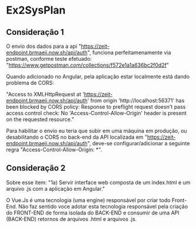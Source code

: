 # Ex2SysPlan


<h2> Consideração 1 </h1>


O envio dos dados para a api "https://zeit-endpoint.brmaeji.now.sh/api/auth", funciona perfeitamenamente
via postman, conforme teste efetuado: "https://www.getpostman.com/collections/f572e1a1a636bc2f0d2f"

Quando adicionado no Angular, pela aplicação estar localmente está dando problema de CORS:

"Access to XMLHttpRequest at 'https://zeit-endpoint.brmaeji.now.sh/api/auth' from origin 'http://localhost:56371' has been blocked by CORS policy: Response to preflight request doesn't pass access control check: No 'Access-Control-Allow-Origin' header is present on the requested resource."

Para habilitar o envio eu teria que subir em uma máquina em produção, ou desabilitando o CORS no back-end da API localizada em "https://zeit-endpoint.brmaeji.now.sh/api/auth", 
deve-se configurar/adicionar a seguinte regra "Access-Control-Allow-Origin: *".


<h2> Consideração 2 </h1>

Sobre esse item: "1a) Servir interface web composta de um index.html e um arquivo .js com a aplicação em Angular."

O Vue.Js é uma tecnologia (uma engine) responsável por criar todo Front-End. Não faz sentido voce adotar esta tecnologia
responsável pela criação do FRONT-END de forma isolada do BACK-END  e consumir de uma API (BACK-END) retornos de arquivos .html e arquivos .js.




